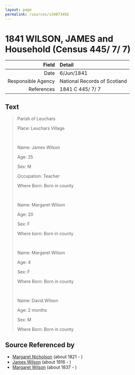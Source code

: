 ```yaml
---
layout: page
permalink: /sources/s34873492
---
```


# 1841 WILSON, JAMES and Household (Census 445/ 7/ 7)

Field | Detail
---:|:---
Date | 6/Jun/1841
Responsible Agency | National Records of Scotland
References | 1841 C 445/ 7/ 7

## Text

> Parish of Leuchars
>
> Place: Leuchars Village
>
> <br/>
>
> Name: James Wilson
>
> Age: 25
>
> Sex: M
>
> Occupation: Teacher
>
> Where Born: Born in county
>
> <br/>
>
> Name: Margaret Wilson
>
> Age: 20
>
> Sex: F
>
> Where born: Born in county
>
> <br/>
>
> Name: Margaret Wilson
>
> Age: 4
>
> Sex: F
>
> Where Born: Born in county
>
> <br/>
>
> Name: David Wilson
>
> Age: 2 months
>
> Sex: M
>
> Where Born: Born in county
>

## Source Referenced by

* [Margaret Nicholson](../people/@22262126@-margaret-nicholson-b1821-d.md) (about 1821 - )
* [James Wilson](../people/@98356536@-james-wilson-b1816-d.md) (about 1816 - )
* [Margaret Wilson](../people/@63936152@-margaret-wilson-b1837-d.md) (about 1837 - )
